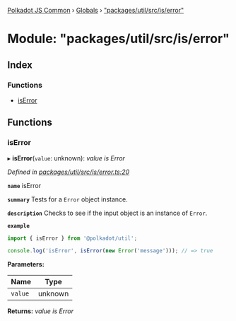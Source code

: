 [Polkadot JS Common](../README.md) › [Globals](../globals.md) › ["packages/util/src/is/error"](_packages_util_src_is_error_.md)

# Module: "packages/util/src/is/error"

## Index

### Functions

* [isError](_packages_util_src_is_error_.md#iserror)

## Functions

###  isError

▸ **isError**(`value`: unknown): *value is Error*

*Defined in [packages/util/src/is/error.ts:20](https://github.com/polkadot-js/common/blob/e7c665e5/packages/util/src/is/error.ts#L20)*

**`name`** isError

**`summary`** Tests for a `Error` object instance.

**`description`** 
Checks to see if the input object is an instance of `Error`.

**`example`** 
<BR>

```javascript
import { isError } from '@polkadot/util';

console.log('isError', isError(new Error('message'))); // => true
```

**Parameters:**

Name | Type |
------ | ------ |
`value` | unknown |

**Returns:** *value is Error*
